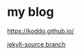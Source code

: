 # my blog

https://koddo.github.io/

[jekyll-source branch](https://github.com/koddo/koddo.github.io/tree/jekyll-source)
